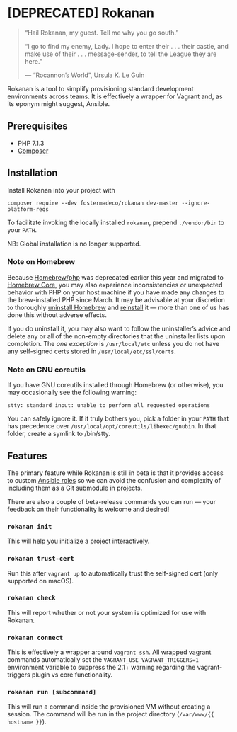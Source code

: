 # [DEPRECATED] Rokanan

> “Hail Rokanan, my guest. Tell me why you go south.”
>
> “I go to find my enemy, Lady. I hope to enter their . . . their castle,
> and make use of their . . . message-sender, to tell the League they are
> here.”
>
> — “Rocannon’s World”,  Ursula K. Le Guin 

Rokanan is a tool to simplify provisioning standard development environments across teams. It is effectively a wrapper for Vagrant and, as its eponym might suggest, Ansible.

## Prerequisites

* PHP 7.1.3
* [Composer](https://getcomposer.org/)

## Installation

Install Rokanan into your project with 

```
composer require --dev fostermadeco/rokanan dev-master --ignore-platform-reqs
``` 

To facilitate invoking the locally installed `rokanan`, prepend `./vendor/bin` to your `PATH`.

NB: Global installation is no longer supported. 

### Note on Homebrew

Because [Homebrew/php](https://github.com/Homebrew/homebrew-php) was deprecated earlier this year and migrated to [Homebrew Core](https://github.com/Homebrew/homebrew-core), you may also experience inconsistencies or unexpected behavior with PHP on your host machine if you have made any changes to the brew-installed PHP since March. It may be advisable at your discretion to thoroughly [uninstall Homebrew](https://docs.brew.sh/FAQ#how-do-i-uninstall-homebrew) and [reinstall](https://docs.brew.sh/Installation) it — more than one of us has done this without adverse effects.

If you do uninstall it, you may also want to follow the uninstaller’s advice and delete any or all of the non-empty directories that the uninstaller lists upon completion. The _one exception_ is `/usr/local/etc` unless you do not have any self-signed certs stored in `/usr/local/etc/ssl/certs`.

### Note on GNU coreutils

If you have GNU coreutils installed through Homebrew (or otherwise), you may occasionally see the following warning:

```
stty: standard input: unable to perform all requested operations
``` 

You can safely ignore it. If it truly bothers you, pick a folder in your `PATH` that has precedence over `/usr/local/opt/coreutils/libexec/gnubin`. In that folder, create a symlink to /bin/stty.

## Features   

The primary feature while Rokanan is still in beta is that it provides access to custom [Ansible roles](https://github.com/fostermadeco/ansible-roles) so we can avoid the confusion and complexity of including them as a Git submodule in projects.

There are also a couple of beta-release commands you can run — your feedback on their functionality is welcome and desired!

### `rokanan init`

This will help you initialize a project interactively.

### `rokanan trust-cert`

Run this after `vagrant up` to automatically trust the self-signed cert (only supported on macOS).

### `rokanan check`

This will report whether or not your system is optimized for use with Rokanan.

### `rokanan connect`

This is effectively a wrapper around `vagrant ssh`. All wrapped vagrant commands automatically set the `VAGRANT_USE_VAGRANT_TRIGGERS=1` environment variable to suppress the 2.1+ warning regarding the vagrant-triggers plugin vs core functionality.

### `rokanan run [subcommand]`

This will run a command inside the provisioned VM without creating a session. The command will be run in the project directory (`/var/www/{{ hostname }}`).
